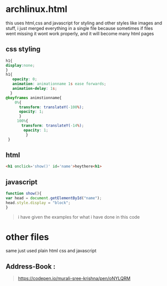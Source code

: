 # archlinux.html
this uses html,css and javascript for styling and other styles like images and stuff, i just merged everything in a single file because sometimes if files went missing it wont work properly, and it will become many html pages
## css styling
```css
h1{
display:none;
}
h1{
   opacity: 0;
   animation: animationname 1s ease forwards;
   animation-delay: 1s;
  }
@keyframes animstionname{
    0%{
      transform: translateY(-100%);
      opacity: 1;
      }
     100%{
       transform: translateY(-14%);
        opacity: 1;
         }
 }
```
## html
```html
<h1 onclick='show()' id='name'>heythere<h1>
```
## javascript
```javascript
function show(){
var head = document.getElementById("name");
head.style.display = "block";
}
```
>i have given the examples for what i have done in this code 
# other files 
same just used plain html css and javascript
## Address-Book :
> https://codepen.io/murali-sree-krishna/pen/oNYLQRM
